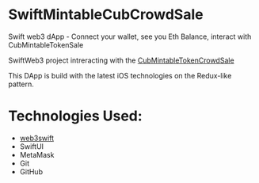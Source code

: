 # SwiftMintableCubCrowdSale

Swift web3 dApp - Connect your wallet, see you Eth Balance, interact with CubMintableTokenSale

SwiftWeb3 project intreracting with the [CubMintableTokenCrowdSale](https://cublax.github.io/MintableTokenCrowdSale/)

This DApp is build with the latest iOS technologies on the Redux-like pattern.

# Technologies Used:
* [web3swift](https://github.com/skywinder/web3swift)
* SwiftUI
* MetaMask
* Git
* GitHub
